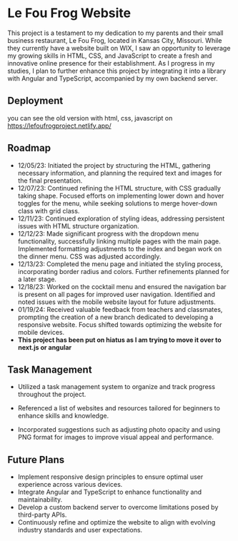 
# Le Fou Frog Website

This project is a testament to my dedication to my parents and their small business restaurant, Le Fou Frog, located in Kansas City, Missouri. While they currently have a website built on WIX, I saw an opportunity to leverage my growing skills in HTML, CSS, and JavaScript to create a fresh and innovative online presence for their establishment. As I progress in my studies, I plan to further enhance this project by integrating it into a library with Angular and TypeScript, accompanied by my own backend server. 

## Deployment

you can see the old version with html, css, javascript on
https://lefoufrogproject.netlify.app/


## Roadmap

- 12/05/23: Initiated the project by structuring the HTML, gathering necessary information, and planning the required text and images for the final presentation.
- 12/07/23: Continued refining the HTML structure, with CSS gradually taking shape. Focused efforts on implementing lower down and hover toggles for the menu, while seeking solutions to merge hover-down class with grid class.
- 12/11/23: Continued exploration of styling ideas, addressing persistent issues with HTML structure organization.
- 12/12/23: Made significant progress with the dropdown menu functionality, successfully linking multiple pages with the main page. Implemented formatting adjustments to the index and began work on the dinner menu. CSS was adjusted accordingly.
- 12/13/23: Completed the menu page and initiated the styling process, incorporating border radius and colors. Further refinements planned for a later stage.
- 12/18/23: Worked on the cocktail menu and ensured the navigation bar is present on all pages for improved user navigation. Identified and noted issues with the mobile website layout for future adjustments.
- 01/19/24: Received valuable feedback from teachers and classmates, prompting the creation of a new branch dedicated to developing a responsive website. Focus shifted towards optimizing the website for mobile devices.
- **This project has been put on hiatus as I am trying to move it over to next.js or angular**
## Task Management

- Utilized a task management system to organize and track progress throughout the project.

- Referenced a list of websites and resources tailored for beginners to enhance skills and knowledge.

- Incorporated suggestions such as adjusting photo opacity and using PNG format for images to improve visual appeal and performance.


## Future Plans


- Implement responsive design principles to ensure optimal user experience across various devices.
- Integrate Angular and TypeScript to enhance functionality and maintainability.
- Develop a custom backend server to overcome limitations posed by third-party APIs.
- Continuously refine and optimize the website to align with evolving industry standards and user expectations.
